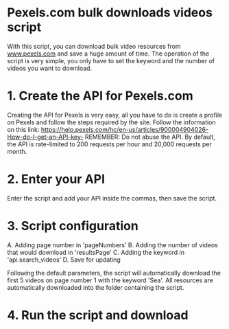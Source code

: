 # Pexels.com bulk downloads videos script 

With this script, you can download bulk video resources from www.pexels.com and save a huge amount of time. 
The operation of the script is very simple, you only have to set the keyword and the number of videos you want to download. 

# 1. Create the API for Pexels.com
Creating the API for Pexels is very easy, all you have to do is create a profile on Pexels and follow the steps required by the site.
Follow the information on this link: https://help.pexels.com/hc/en-us/articles/900004904026-How-do-I-get-an-API-key-
REMEMBER: Do not abuse the API. By default, the API is rate-limited to 200 requests per hour and 20,000 requests per month. 

# 2. Enter your API
Enter the script and add your API inside the commas, then save the script.

# 3. Script configuration
A. Adding page number in 'pageNumbers'
B. Adding the number of videos that would download in 'resultsPage' 
C. Adding the keyword in 'api.search_videos'
D. Save for updating

Following the default parameters, the script will automatically download the first 5 videos on page number 1 with the keyword 'Sea'.
All resources are automatically downloaded into the folder containing the script.

# 4. Run the script and download
